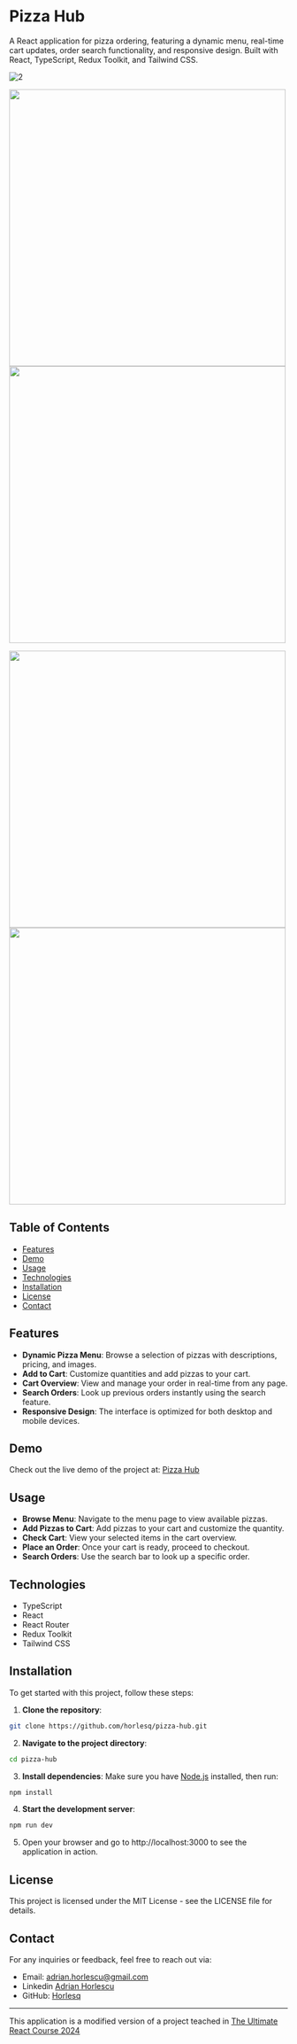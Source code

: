 # Pizza Hub

A React application for pizza ordering, featuring a dynamic menu, real-time cart updates, order search functionality, and responsive design. Built with React, TypeScript, Redux Toolkit, and Tailwind CSS.

![2](https://github.com/user-attachments/assets/2df599d6-e463-4847-990f-1d6d2c039fb0)
<p float="left">
  <img src="https://github.com/user-attachments/assets/fd5e58db-4698-496a-a9dd-f7fe0186af7f" width="500" />
  <img src="https://github.com/user-attachments/assets/04a5556c-f8f5-443d-9df9-a41e25a89d4a" width="500" /> 
</p>
<p float="left">
  <img src="https://github.com/user-attachments/assets/e964e7d2-0da4-44bf-a3c8-e7db91b8d897" width="500" />
  <img src="https://github.com/user-attachments/assets/8c49abce-b9bb-4c24-ba0a-fcc2578947d4" width="500" /> 
</p>




## Table of Contents

- [Features](#features)
- [Demo](#demo)
- [Usage](#usage)
- [Technologies](#technologies)
- [Installation](#installation)
- [License](#license)
- [Contact](#contact)


## Features

- **Dynamic Pizza Menu**: Browse a selection of pizzas with descriptions, pricing, and images.
- **Add to Cart**: Customize quantities and add pizzas to your cart.
- **Cart Overview**: View and manage your order in real-time from any page.
- **Search Orders**: Look up previous orders instantly using the search feature.
- **Responsive Design**: The interface is optimized for both desktop and mobile devices.

## Demo

Check out the live demo of the project at: [Pizza Hub](https://pizza-hub-horly.netlify.app/)

## Usage

- **Browse Menu**: Navigate to the menu page to view available pizzas.
- **Add Pizzas to Cart**: Add pizzas to your cart and customize the quantity.
- **Check Cart**: View your selected items in the cart overview.
- **Place an Order**: Once your cart is ready, proceed to checkout.
- **Search Orders**: Use the search bar to look up a specific order.

## Technologies

- TypeScript
- React
- React Router
- Redux Toolkit
- Tailwind CSS

## Installation

To get started with this project, follow these steps:
1. **Clone the repository**:
```bash
git clone https://github.com/horlesq/pizza-hub.git
```
2. **Navigate to the project directory**:
```bash
cd pizza-hub
```
3. **Install dependencies**: Make sure you have [Node.js](https://nodejs.org/en) installed, then run:
```bash
npm install
```
4. **Start the development server**: 
```bash
npm run dev
```
5. Open your browser and go to http://localhost:3000 to see the application in action.

## License
This project is licensed under the MIT License - see the LICENSE file for details.

## Contact

For any inquiries or feedback, feel free to reach out via:

- Email: adrian.horlescu@gmail.com
- Linkedin [Adrian Horlescu](https://www.linkedin.com/in/adrian-horlescu/)
- GitHub: [Horlesq](https://github.com/horlesq)

---

This application is a modified version of a project teached in [The Ultimate React Course 2024](https://www.udemy.com/course/the-ultimate-react-course)
